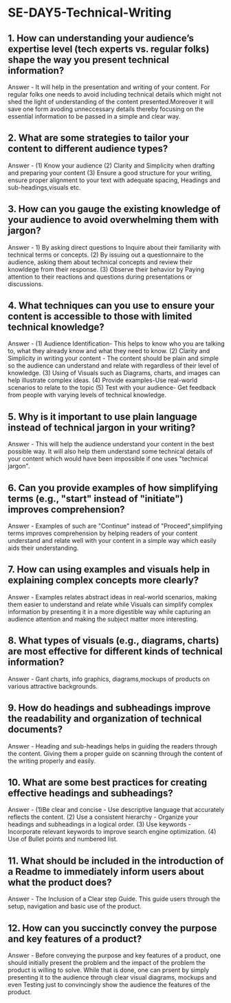 # SE-DAY5-Technical-Writing
## 1. How can understanding your audience’s expertise level (tech experts vs. regular folks) shape the way you present technical information?
Answer - It will help in the presentation and writing of your content. For regular folks one needs to avoid including technical details which might not shed the light of understanding of the content presented.Moreover it will save one form avoding unneccessary details thereby focusing on the essential information to be passed in a simple and clear way.

## 2. What are some strategies to tailor your content to different audience types?
Answer - (1) Know your audience (2) Clarity and Simplicity when drafting and preparing your content (3) Ensure a good structure for your writing, ensure proper alignment to your text with adequate spacing, Headings and sub-headings,visuals etc.

## 3. How can you gauge the existing knowledge of your audience to avoid overwhelming them with jargon?
Answer - 1) By asking direct questions to Inquire about their familiarity with technical terms or concepts. (2) By issuing out a questionnaire to the audience, asking them about technical concepts and review their knowldege from their response. (3) Observe their behavior by Paying attention to their reactions and questions during presentations or discussions.

## 4. What techniques can you use to ensure your content is accessible to those with limited technical knowledge?
Answer - (1) Audience Identification- This helps to know who you are talking to, what they already know and what they need to know. (2) Clarity and Simplicity in writing your content - The content should be plain and simple so the audience can understand and relate with regardless of their level of knowledge. (3) Using of Visuals such as Diagrams, charts, and images can help illustrate complex ideas. (4) Provide examples-Use real-world scenarios to relate to the topic (5) Test with your audience- Get feedback from people with varying levels of technical knowledge.

## 5. Why is it important to use plain language instead of technical jargon in your writing?
Answer - This will help the audience understand your content in the best possible way. It will also help them understand some technical details of your content which would have been impossible if one uses "technical jargon".

## 6. Can you provide examples of how simplifying terms (e.g., "start" instead of "initiate") improves comprehension?
Answer - Examples of such are "Continue" instead of "Proceed",simplifying terms improves comprehension by helping readers of your content understand and relate well with your content in a simple way which easily aids their understanding.

## 7. How can using examples and visuals help in explaining complex concepts more clearly?
Answer - Examples relates abstract ideas in real-world scenarios, making them easier to understand and relate while Visuals can simplify complex information by presenting it in a more digestible way while capturing an audience attention and making the subject matter more interesting.

## 8. What types of visuals (e.g., diagrams, charts) are most effective for different kinds of technical information?
Answer - Gant charts, info graphics, diagrams,mockups of products on various attractive backgrounds.

## 9. How do headings and subheadings improve the readability and organization of technical documents?
Answer - Heading and sub-headings helps in guiding the readers through the content. Giving them a proper guide on scanning through the content of the writing properly and easily.

## 10. What are some best practices for creating effective headings and subheadings?
Answer - (1)Be clear and concise - Use descriptive language that accurately reflects the content. (2) Use a consistent hierarchy - Organize your headings and subheadings in a logical order. (3) Use keywords - Incorporate relevant keywords to improve search engine optimization. (4) Use of Bullet points and numbered list.

## 11. What should be included in the introduction of a Readme to immediately inform users about what the product does?
Answer - The Inclusion of a Clear step Guide. This guide users through the setup, navigation and basic use of the product.

## 12. How can you succinctly convey the purpose and key features of a product?
Answer - Before conveying the purpose and key features of a product, one should initially present the problem and the impact of the problem the product is willing to solve. While that is done, one can prsent by simply presenting it to the audience through clear visual diagrams, mockups and even Testing just to convincingly show the audience the features of the product. 
